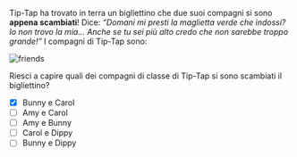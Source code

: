 Tip-Tap ha trovato in terra un bigliettino che due suoi compagni si sono **appena scambiati**! Dice:
_“Domani mi presti la maglietta verde che indossi? Io non trovo la mia... Anche se tu sei più alto credo che non sarebbe troppo grande!”_
I compagni di Tip-Tap sono:

![friends](fig.asy)

Riesci a capire quali dei compagni di classe di Tip-Tap si sono scambiati il bigliettino?

- [x] Bunny e Carol
- [ ] Amy e Carol
- [ ] Amy e Bunny 
- [ ] Carol e Dippy
- [ ] Bunny e Dippy